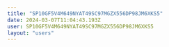 ```yaml
---
title: "SP10GF5V4M649NYAT49SC97MGZX556DP98JM6XKS5"
date: 2024-03-07T11:04:43.193Z
user: SP10GF5V4M649NYAT49SC97MGZX556DP98JM6XKS5
layout: "users"
---
```

    